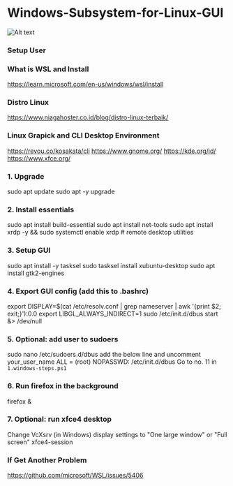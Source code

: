 # Windows-Subsystem-for-Linux-GUI

![Alt text](https://learn.microsoft.com/id-id/windows/images/windows-linux-dev-env.png)

### Setup User

### What is WSL and Install
https://learn.microsoft.com/en-us/windows/wsl/install

### Distro Linux
https://www.niagahoster.co.id/blog/distro-linux-terbaik/

### Linux Grapick and CLI Desktop Environment
https://revou.co/kosakata/cli
https://www.gnome.org/
https://kde.org/id/
https://www.xfce.org/


### 1. Upgrade
sudo apt update 
sudo apt -y upgrade

### 2. Install essentials
sudo apt install build-essential
sudo apt install net-tools
sudo apt install xrdp -y && sudo systemctl enable xrdp # remote desktop utilities


### 3. Setup GUI
sudo apt install -y tasksel
sudo tasksel install xubuntu-desktop
sudo apt install gtk2-engines


### 4. Export GUI config (add this to .bashrc)
export DISPLAY=$(cat /etc/resolv.conf | grep nameserver | awk '{print $2; exit;}'):0.0
export LIBGL_ALWAYS_INDIRECT=1
sudo /etc/init.d/dbus start &> /dev/null


### 5. Optional: add user to sudoers
sudo nano /etc/sudoers.d/dbus
add the below line and uncomment
your_user_name ALL = (root) NOPASSWD: /etc/init.d/dbus
Go to no. 11 in `1.windows-steps.ps1`

### 6. Run firefox in the background
firefox &

### 7. Optional: run xfce4 desktop
Change VcXsrv (in Windows) display settings to "One large window" or "Full screen"
xfce4-session

### If Get Another Problem
https://github.com/microsoft/WSL/issues/5406
